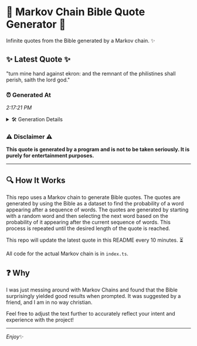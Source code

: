 # 📖 Markov Chain Bible Quote Generator 📖

Infinite quotes from the Bible generated by a Markov chain. ✨

## ✨ Latest Quote ✨
"turn mine hand against ekron: and the remnant of the philistines shall perish, saith the lord god."

### ⏰ Generated At
*2:17:21 PM*

<details>
    <summary>🛠️ Generation Details</summary>
    <p>
        <strong>🌱 Seed:</strong> turn<br>
        <strong>🔄 Iterations:</strong> 16<br>
        <strong>📜 Context History:</strong><br>[ turn ]: mine<br>[ turn, mine ]: hand<br>[ turn, mine, hand ]: against<br>[ turn, mine, hand, against ]: ekron:<br>[ turn, mine, hand, against, ekron: ]: and<br>[ turn, mine, hand, against, ekron:, and ]: the<br>[ mine, hand, against, ekron:, and, the ]: remnant<br>[ hand, against, ekron:, and, the, remnant ]: of<br>[ against, ekron:, and, the, remnant, of ]: the<br>[ ekron:, and, the, remnant, of, the ]: philistines<br>[ and, the, remnant, of, the, philistines ]: shall<br>[ the, remnant, of, the, philistines, shall ]: perish,<br>[ remnant, of, the, philistines, shall, perish, ]: saith<br>[ of, the, philistines, shall, perish,, saith ]: the<br>[ the, philistines, shall, perish,, saith, the ]: lord<br>[ philistines, shall, perish,, saith, the, lord ]: god.<br>
    </p>
</details>

### ⚠️ Disclaimer ⚠️
**This quote is generated by a program and is not to be taken seriously. It is purely for entertainment purposes.**

---

## 🔍 How It Works

This repo uses a Markov chain to generate Bible quotes. The quotes are generated by using the Bible as a dataset to find the probability of a word appearing after a sequence of words. The quotes are generated by starting with a random word and then selecting the next word based on the probability of it appearing after the current sequence of words. This process is repeated until the desired length of the quote is reached.

This repo will update the latest quote in this README every 10 minutes. ⏳

All code for the actual Markov chain is in `index.ts`.

## ❓ Why

I was just messing around with Markov Chains and found that the Bible surprisingly yielded good results when prompted. 
It was suggested by a friend, and I am in no way christian.

Feel free to adjust the text further to accurately reflect your intent and experience with the project!

---

*Enjoy*✨

